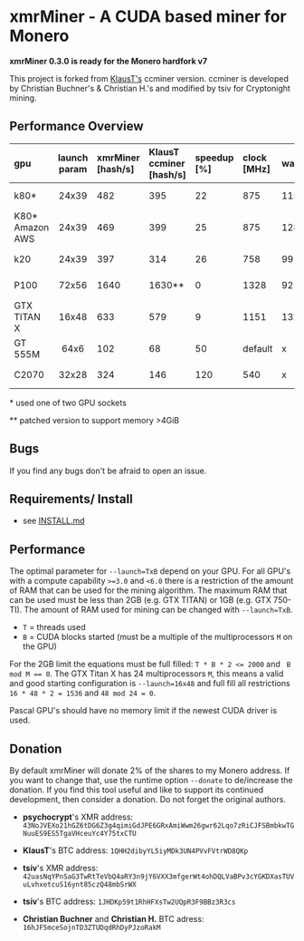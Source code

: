 # xmrMiner - A CUDA based miner for Monero

**xmrMiner 0.3.0 is ready for the Monero hardfork v7**

This project is forked from [KlausT's](https://github.com/KlausT/ccminer-cryptonight) ccminer version.
ccminer is developed by Christian Buchner's &amp; Christian H.'s and modified by tsiv for Cryptonight mining.

## Performance Overview

gpu | launch param | xmrMiner [hash/s] | KlausT ccminer [hash/s] | speedup [%] | clock [MHz] | watt | system
:---|:------------:|:------------------|:------------------------|:------------|:------------|:----|:-----
k80* | 24x39 | 482 | 395 | 22 | 875 | 115 | ubuntu 14.04
K80* Amazon AWS | 24x39 | 469 | 399 | 25 | 875 | 128 | ubuntu 14.04
k20 | 24x39 | 397 | 314 | 26 | 758 |  99 | ubuntu 14.04
P100 | 72x56 | 1640 | 1630** | 0 | 1328 | 92 | ubuntu 14.04
GTX TITAN X | 16x48 | 633 | 579 | 9 | 1151 | 132 | ubuntu 14.04 
GT 555M | 64x6 | 102 | 68 | 50 | default | x | windows 7
C2070 | 32x28 | 324 | 146 | 120 | 540 | x | ubuntu 14.04

\* used one of two GPU sockets  

\** patched version to support memory >4GiB

## Bugs

If you find any bugs don't be afraid to open an issue.


## Requirements/ Install

- see [INSTALL.md](INSTALL.md)


## Performance

The optimal parameter for `--launch=TxB` depend on your GPU.
For all GPU's with a compute capability `>=3.0` and `<6.0` there is a restriction of the amount of RAM that can be used for the mining algorithm.
The maximum RAM that can be used must be less than 2GB (e.g. GTX TITAN) or 1GB (e.g. GTX 750-TI).
The amount of RAM used for mining can be changed with `--launch=TxB`.
  - `T` = threads used
  - `B` = CUDA blocks started (must be a multiple of the multiprocessors `M` on the GPU)

For the 2GB limit the equations must be full filled: `T * B * 2 <= 2000` and ` B mod M == 0`.
The GTX Titan X has 24 multiprocessors `M`, this means a valid and good starting configuration is `--launch=16x48`
and full fill all restrictions `16 * 48 * 2 = 1536` and `48 mod 24 = 0`.

Pascal GPU's should have no memory limit if the newest CUDA driver is used.

## Donation

By default xmrMiner will donate 2% of the shares to my Monero address.
If you want to change that, use the runtime option `--donate` to de/increase the donation.
If you find this tool useful and like to support its continued development, then consider a donation.
Do not forget the original authors.

- **psychocrypt**'s XMR address:
`43NoJVEXo21hGZ6tDG6Z3g4qimiGdJPE6GRxAmiWwm26gwr62Lqo7zRiCJFSBmbkwTGNuuES9ES5TgaVHceuYc4Y75txCTU`

- **KlausT**'s BTC address: `1QHH2dibyYL5iyMDk3UN4PVvFVtrWD8QKp`
- **tsiv**'s XMR address:
`42uasNqYPnSaG3TwRtTeVbQ4aRY3n9jY6VXX3mfgerWt4ohDQLVaBPv3cYGKDXasTUVuLvhxetcuS16ynt85czQ48mbSrWX`
- **tsiv**'s BTC address: `1JHDKp59t1RhHFXsTw2UQpR3F9BBz3R3cs`
- **Christian Buchner** and **Christian H.** BTC adress: `16hJF5mceSojnTD3ZTUDqdRhDyPJzoRakM`
